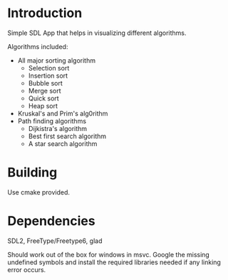 # Introduction

Simple SDL App that helps in visualizing different algorithms.
 
Algorithms included:

* All major sorting algorithm
  * Selection sort 
  * Insertion sort 
  * Bubble sort 
  * Merge sort 
  * Quick sort 
  * Heap sort 
* Kruskal's and Prim's alg0rithm
* Path finding algorithms
  * Dijkistra's algorithm
  * Best first search algorithm
  * A star search algorithm

# Building
Use cmake provided.
# Dependencies
SDL2, FreeType/Freetype6, glad

Should work out of the box for windows in msvc. Google the missing undefined symbols and install the required libraries needed if any linking error occurs.
